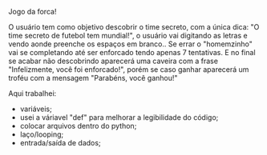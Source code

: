 Jogo da forca!

O usuário tem como objetivo descobrir o time secreto, com a única dica: "O time secreto de futebol tem mundial!", o usuário vai digitando as letras e vendo aonde preenche os espaços em branco.. Se errar o "homemzinho" vai se completando até ser enforcado tendo apenas 7 tentativas. E no final se acabar não descobrindo aparecerá uma caveira com a frase "Infelizmente, você foi enforcado!", porém se caso ganhar aparecerá um troféu com a mensagem "Parabéns, você ganhou!"

Aqui trabalhei:
+ variáveis;
+ usei a váriavel "def" para melhorar a legibilidade do código;
+ colocar arquivos dentro do python;
+ laço/looping;
+ entrada/saída de dados;
  